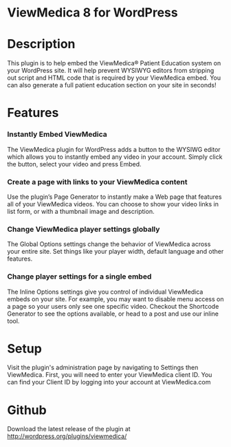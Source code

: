 # ViewMedica 8 for WordPress

# Description

This plugin is to help embed the ViewMedica&reg; Patient Education system on your WordPress site. It will help prevent WYSIWYG editors from stripping out script and HTML code that is required by your ViewMedica embed. You can also generate a full patient education section on your site in seconds!

# Features

### Instantly Embed ViewMedica

The ViewMedica plugin for WordPress adds a button to the WYSIWG editor which allows you to instantly embed any video in your account. Simply click the button, select your video and press Embed.

### Create a page with links to your ViewMedica content

Use the plugin’s Page Generator to instantly make a Web page that features all of your ViewMedica videos. You can choose to show your video links in list form, or with a thumbnail image and description.

### Change ViewMedica player settings globally

The Global Options settings change the behavior of ViewMedica across your entire site. Set things like your player width, default language and other features.

### Change player settings for a single embed

The Inline Options settings give you control of individual ViewMedica embeds on your site. For example, you may want to disable menu access on a page so your users only see one specific video. Checkout the Shortcode Generator to see the options available, or head to a post and use our inline tool.

# Setup

Visit the plugin's administration page by navigating to Settings then ViewMedica. First, you will need to enter your ViewMedica client ID. You can find your Client ID by logging into your account at ViewMedica.com

# Github

Download the latest release of the plugin at http://wordpress.org/plugins/viewmedica/
